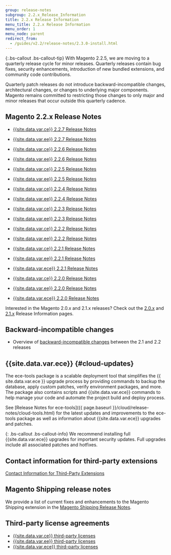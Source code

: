```yaml
---
group: release-notes
subgroup: 2.2.x_Release_Information
title: 2.2.x Release Information
menu_title: 2.2.x Release Information
menu_order: 1
menu_node: parent
redirect_from: 
  - /guides/v2.2/release-notes/2.3.0-install.html
---
```



{:.bs-callout .bs-callout-tip}
With Magento 2.2.5, we are moving to a quarterly release cycle for  minor releases. Quarterly releases contain bug fixes, security enhancements, introduction of new bundled extensions, and community code contributions.

Quarterly patch releases do not introduce backward-incompatible changes, architectural changes, or changes to underlying major components. Magento remains committed to restricting those changes to only major and minor releases that occur outside this quarterly cadence. 


## Magento 2.2.x Release Notes

* [{{site.data.var.ce}} 2.2.7 Release Notes]({{page.baseurl}}/release-notes/ReleaseNotes2.2.7CE.html)
* [{{site.data.var.ee}} 2.2.7 Release Notes]({{page.baseurl}}/release-notes/ReleaseNotes2.2.7EE.html)


* [{{site.data.var.ce}} 2.2.6 Release Notes]({{page.baseurl}}/release-notes/ReleaseNotes2.2.6CE.html)
* [{{site.data.var.ee}} 2.2.6 Release Notes]({{page.baseurl}}/release-notes/ReleaseNotes2.2.6EE.html)

* [{{site.data.var.ce}} 2.2.5 Release Notes]({{page.baseurl}}/release-notes/ReleaseNotes2.2.5CE.html)
* [{{site.data.var.ee}} 2.2.5 Release Notes]({{page.baseurl}}/release-notes/ReleaseNotes2.2.5EE.html)

* [{{site.data.var.ce}} 2.2.4 Release Notes]({{page.baseurl}}/release-notes/ReleaseNotes2.2.4CE.html)
* [{{site.data.var.ee}} 2.2.4 Release Notes]({{page.baseurl}}/release-notes/ReleaseNotes2.2.4EE.html)

* [{{site.data.var.ce}} 2.2.3 Release Notes]({{page.baseurl}}/release-notes/ReleaseNotes2.2.3CE.html)
* [{{site.data.var.ee}} 2.2.3 Release Notes]({{page.baseurl}}/release-notes/ReleaseNotes2.2.3EE.html)

* [{{site.data.var.ce}} 2.2.2 Release Notes]({{page.baseurl}}/release-notes/ReleaseNotes2.2.2CE.html)
* [{{site.data.var.ee}} 2.2.2 Release Notes]({{page.baseurl}}/release-notes/ReleaseNotes2.2.2EE.html)


* [{{site.data.var.ce}} 2.2.1 Release Notes]({{page.baseurl}}/release-notes/ReleaseNotes2.2.1CE.html)
* [{{site.data.var.ee}} 2.2.1 Release Notes]({{page.baseurl}}/release-notes/ReleaseNotes2.2.1EE.html)
* [{{site.data.var.ece}} 2.2.1 Release Notes]({{page.baseurl}}/cloud/release-notes/CloudReleaseNotes2.2.1.html)


* [{{site.data.var.ce}} 2.2.0 Release Notes]({{page.baseurl}}/release-notes/ReleaseNotes2.2.0CE.html)
* [{{site.data.var.ee}} 2.2.0 Release Notes]({{page.baseurl}}/release-notes/ReleaseNotes2.2.0EE.html)
* [{{site.data.var.ece}} 2.2.0 Release Notes]({{page.baseurl}}/cloud/release-notes/CloudReleaseNotes2.2.html)

Interested in the Magento 2.0.x and 2.1.x releases? Check out the [2.0.x]({{site.baseurl}}/guides/v2.0/release-notes/bk-release-notes.html) and [2.1.x]({{site.baseurl}}/guides/v2.1/release-notes/bk-release-notes.html) Release Information pages.  

## Backward-incompatible changes

*	Overview of [backward-incompatible changes]({{page.baseurl}}/release-notes/backward-incompatible-changes/index.html) between the 2.1 and 2.2 releases

## {{site.data.var.ece}} {#cloud-updates}

The ece-tools package is a scalable deployment tool that simplifies the {{ site.data.var.ece }} upgrade process by providing commands to backup the database, apply custom patches, verify environment packages, and more. The package also contains scripts and {{site.data.var.ece}} commands to help manage your code and automate the project build and deploy process.

See [Release Notes for ece-tools]({{ page.baseurl }}/cloud/release-notes/cloud-tools.html) for the latest updates and improvements to the ece-tools package as well as information about {{site.data.var.ece}} upgrades and patches.

{: .bs-callout .bs-callout-info}
We recommend installing full {{site.data.var.ece}} upgrades for important security updates. Full upgrades include all associated patches and hotfixes.

## Contact information for third-party extensions

[Contact Information for Third-Party Extensions]({{page.baseurl}}/release-notes/cbe-support-info.html)

## Magento Shipping release notes

We provide a list of current fixes and enhancements to the Magento Shipping extension in the [Magento Shipping Release Notes]({{page.baseurl}}/release-notes/ReleaseNotesMagentoShipping2.2.x.html). 

## Third-party license agreements

*	[{{site.data.var.ce}} third-party licenses]({{page.baseurl}}/release-notes/thirdparty_ce.html)
*	[{{site.data.var.ee}} third-party licenses]({{page.baseurl}}/release-notes/thirdparty_ee.html)
*	[{{site.data.var.ece}} third-party licenses]({{page.baseurl}}/release-notes/thirdparty-mccloud.html)
